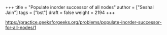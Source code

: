 +++
title = "Populate inorder successor of all nodes"
author = ["Seshal Jain"]
tags = ["bst"]
draft = false
weight = 2194
+++

<https://practice.geeksforgeeks.org/problems/populate-inorder-successor-for-all-nodes/1>
